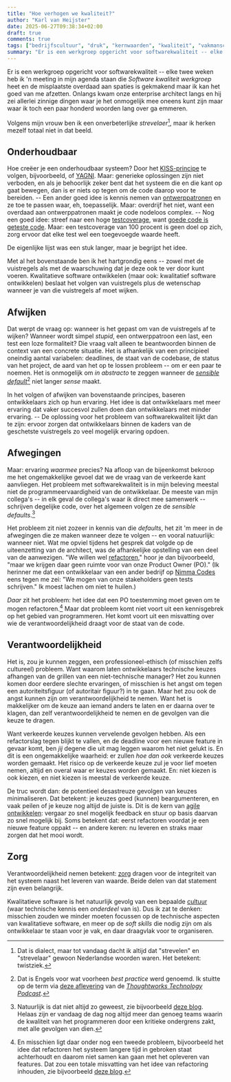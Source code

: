 ```yaml
---
title: "Hoe verhogen we kwaliteit?"
author: "Karl van Heijster"
date: 2025-06-27T09:38:34+02:00
draft: true
comments: true
tags: ["bedrijfscultuur", "druk", "kernwaarden", "kwaliteit", "vakmanschap", "verantwoordelijkheid", "zorg"]
summary: "Er is een werkgroep opgericht voor softwarekwaliteit -- elke twee weken heb ik 'n meeting in mijn agenda staan die *Software kwaliteit werkgroep* heet en de misplaatste overdaad aan spaties is gekmakend maar ik kan het goed van me afzetten. Onlangs kwam onze enterprise architect langs en hij zei allerlei zinnige dingen waar je het onmogelijk mee oneens kunt zijn maar waar ik toch een paar honderd woorden lang over ga emmeren."
---
```


Er is een werkgroep opgericht voor softwarekwaliteit -- elke twee weken heb ik 'n meeting in mijn agenda staan die *Software kwaliteit werkgroep* heet en de misplaatste overdaad aan spaties is gekmakend maar ik kan het goed van me afzetten. Onlangs kwam onze enterprise architect langs en hij zei allerlei zinnige dingen waar je het onmogelijk mee oneens kunt zijn maar waar ik toch een paar honderd woorden lang over ga emmeren.


Volgens mijn vrouw ben ik een onverbeterlijke *strevelaer*[^1], maar ik herken mezelf totaal niet in dat beeld.


## Onderhoudbaar


Hoe creëer je een onderhoudbaar systeem? Door het [KISS-principe](https://en.wikipedia.org/wiki/KISS_principle "'KISS principle'") te volgen, bijvoorbeeld, of [YAGNI](/tags/yagni/ "Blogs met de tag 'YAGNI'"). Maar: generieke oplossingen zijn niet verboden, en als je behoorlijk zeker bent dat het systeem die en die kant op gaat bewegen, dan is er niets op tegen om de code daarop voor te bereiden. -- Een ander goed idee is kennis nemen van [ontwerppatronen](/tags/ontwerppatronen/ "Blogs met de tag 'ontwerppatronen'") en ze toe te passen waar, eh, toepasselijk. Maar: overdrijf het niet, want een overdaad aan ontwerppatronen maakt je code nodeloos complex. -- Nog een goed idee: streef naar een hoge [testcoverage](/tags/testcoverage/ "Blogs met de tag 'testcoverage'"), want [goede code is geteste code](/blog/24/07/goede-code-is-geteste-code/). Maar: een testcoverage van 100 procent is geen doel op zich, zorg ervoor dat elke test wel een toegevoegde waarde heeft.


De eigenlijke lijst was een stuk langer, maar je begrijpt het idee. 


Met al het bovenstaande ben ik het hartgrondig eens -- zowel met de vuistregels als met de waarschuwing dat je deze ook te ver door kunt voeren. Kwalitatieve software ontwikkelen (maar ook: kwalitatief software ontwikkelen) beslaat het volgen van vuistregels plus de wetenschap wanneer je van die vuistregels af moet wijken. 


## Afwijken


Dat werpt de vraag op: wanneer is het gepast om van de vuistregels af te wijken? Wanneer wordt simpel *stupid*, een ontwerppatroon een last, een test een loze formaliteit? Die vraag valt alleen te beantwoorden binnen de context van een concrete situatie. Het is afhankelijk van een principieel oneindig aantal variabelen: deadlines, de staat van de codebase, de status van het project, de aard van het op te lossen probleem -- om er een paar te noemen. Het is onmogelijk om *in abstracto* te zeggen wanneer de [*sensible default*](https://www.thoughtworks.com/insights/topic/sensible-defaults "'Introducing our sensible defaults', Thoughtworks")[^2] niet langer *sense* maakt.


In het volgen of afwijken van bovenstaande principes, baseren ontwikkelaars zich op hun ervaring. Het idee is dat ontwikkelaars met meer ervaring dat vaker succesvol zullen doen dan ontwikkelaars met minder ervaring. -- De oplossing voor het probleem van softwarekwaliteit lijkt dan te zijn: ervoor zorgen dat ontwikkelaars binnen de kaders van de geschetste vuistregels zo veel mogelijk ervaring opdoen.


## Afwegingen


Maar: ervaring *waarmee* precies? Na afloop van de bijeenkomst bekroop me het ongemakkelijke gevoel dat we de vraag van de verkeerde kant aanvliegen. Het probleem met softwarekwaliteit is in mijn beleving meestal niet de programmeervaardigheid van de ontwikkelaar. De meeste van mijn collega's -- in elk geval de collega's waar ik direct mee samenwerk -- schrijven degelijke code, over het algemeen volgen ze de *sensible defaults*.[^3] 


Het probleem zit niet zozeer in kennis van die *defaults*, het zit 'm meer in de afwegingen die ze maken wanneer deze te volgen -- en vooral natuurlijk: wanneer niet. Wat me opviel tijdens het gesprek dat volgde op de uiteenzetting van de architect, was de afhankelijke opstelling van een deel van de aanwezigen. "We willen wel [refactoren](/tags/refactoren/ "Blogs met de tag 'refactoren'")," hoor je dan bijvoorbeeld, "maar we krijgen daar geen ruimte voor van onze Product Owner (PO)." (Ik herinner me dat een ontwikkelaar van een ander bedrijf op [Nimma Codes](https://www.nimma.codes/) eens tegen me zei: "We mogen van onze stakeholders geen tests schrijven." Ik moest lachen om niet te huilen.)


*Daar* zit het probleem: het idee dat een PO toestemming moet geven om te mogen refactoren.[^4] Maar dat probleem komt niet voort uit een kennisgebrek op het gebied van programmeren. Het komt voort uit een misvatting over wie de verantwoordelijkheid draagt voor de staat van de code.


## Verantwoordelijkheid


Het is, zou je kunnen zeggen, een professioneel-ethisch (of misschien zelfs cultureel) probleem. Want waarom laten ontwikkelaars technische keuzes afhangen van de grillen van een niet-technische manager? Het zou kunnen komen door eerdere slechte ervaringen, of misschien is het angst om tegen een autoriteitsfiguur (of autoritair figuur?) in te gaan. Maar het zou ook de angst kunnen zijn om verantwoordelijkheid te nemen. Want het is makkelijker om de keuze aan iemand anders te laten en er daarna over te klagen, dan zelf verantwoordelijkheid te nemen en de gevolgen van die keuze te dragen.


Want verkeerde keuzes kunnen vervelende gevolgen hebben. Als een refactorslag tegen blijkt te vallen, en de deadline voor een nieuwe feature in gevaar komt, ben *jij* degene die uit mag leggen waarom het niet gelukt is. En dit is een ongemakkelijke waarheid: er zullen *hoe dan ook* verkeerde keuzes worden gemaakt. Het risico op de verkeerde keuze zul je voor lief moeten nemen, altijd en overal waar er keuzes worden gemaakt. En: niet kiezen is ook kiezen, en niet kiezen is meestal de verkeerde keuze.


De truc wordt dan: de potentieel desastreuze gevolgen van keuzes minimaliseren. Dat betekent: je keuzes goed (kunnen) beargumenteren, en vaak peilen of je keuze nog altijd de juiste is. Dit is de kern van [agile ontwikkelen](/tags/agile-ontwikkeling/ "Blogs met de tag 'agile ontwikkeling'"): vergaar zo snel mogelijk feedback en stuur op basis daarvan zo snel mogelijk bij. Soms betekent dat: eerst refactoren voordat je een nieuwe feature oppakt -- en andere keren: nu leveren en straks maar zorgen dat het mooi wordt.

 
## Zorg


Verantwoordelijkheid nemen betekent: [zorg](/tags/zorg/ "Blogs met de tag 'zorg'") dragen voor de integriteit van het systeem naast het leveren van waarde. Beide delen van dat statement zijn even belangrijk.


Kwalitatieve software is het natuurlijk gevolg van een bepaalde [cultuur](/tags/bedrijfscultuur/ "Blogs met de tag 'bedrijfscultuur'") (waar technische kennis een *onderdeel* van is). Dus ik zat te denken: misschien zouden we minder moeten focussen op de technische aspecten van kwalitatieve software, en meer op de *soft skills* die nodig zijn om als ontwikkelaar te staan voor je vak, en daar draagvlak voor te organiseren. 


[^1]: Dat is dialect, maar tot vandaag dacht ik altijd dat "strevelen" en "strevelaar" gewoon Nederlandse woorden waren. Het betekent: twistziek.

[^2]: Dat is Engels voor wat voorheen *best practice* werd genoemd. Ik stuitte op de term via [deze aflevering](https://open.spotify.com/episode/3Rw2eQvwZaBW3KRxYEJwIQ?si=PuXkG044Qp2OGo3c9INX6A "'Sensible defaults: A way to think about our technology practices', Thoughtworks Technology Podcast @ Spotify") van de [*Thoughtworks Technology Podcast*](https://open.spotify.com/show/6RBb4pGRgOFTmtCDSfTWvu).

[^3]: Natuurlijk is dat niet altijd zo geweest, zie bijvoorbeeld [deze blog](/blog/23/04/tijdreis/). Helaas zijn er vandaag de dag nog altijd meer dan genoeg teams waarin de kwaliteit van het programmeren door een kritieke ondergrens zakt, met alle gevolgen van dien.

[^4]: En misschien ligt daar onder nog een tweede probleem, bijvoorbeeld het idee dat refactoren het systeem langere tijd in gebroken staat achterhoudt en daarom niet samen kan gaan met het opleveren van features. Dat zou een totale misvatting van het idee van refactoring inhouden, zie bijvoorbeeld [deze blog](/blog/25/06/wat-is-refactoring-volgens-hannah-arendt/ "'Wat is refactoring (volgens Hannah Arendt)?'").